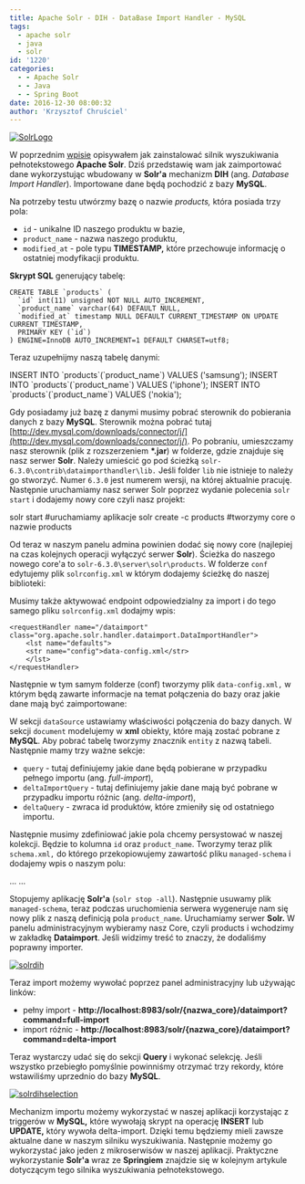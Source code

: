 ```yaml
---
title: Apache Solr - DIH - DataBase Import Handler - MySQL
tags:
  - apache solr
  - java
  - solr
id: '1220'
categories:
  - - Apache Solr
  - - Java
  - - Spring Boot
date: 2016-12-30 08:00:32
author: 'Krzysztof Chruściel'
---
```


[![SolrLogo](http://codecouple.pl/wp-content/uploads/2016/11/Solr_Logo_on_white-300x152.png)](http://codecouple.pl/wp-content/uploads/2016/11/Solr_Logo_on_white-300x152.png)

W poprzednim [wpisie](http://codecouple.pl/2016/12/09/apache-solr-wyszukiwanie-pelnotekstowe/) opisywałem jak zainstalować silnik wyszukiwania pełnotekstowego **Apache Solr**. Dziś przedstawię wam jak zaimportować dane wykorzystując wbudowany w **Solr'a** mechanizm **DIH** (ang. _Database Import Handler_). Importowane dane będą pochodzić z bazy **MySQL**.
<!-- more -->
Na potrzeby testu utwórzmy bazę o nazwie _products,_ która posiada trzy pola:

*   `id` - unikalne ID naszego produktu w bazie,
*   `product_name` - nazwa naszego produktu,
*   `modified_at` - pole typu **TIMESTAMP,** które przechowuje informację o ostatniej modyfikacji produktu.

**Skrypt SQL** generujący tabelę:

```
CREATE TABLE `products` (
  `id` int(11) unsigned NOT NULL AUTO_INCREMENT,
  `product_name` varchar(64) DEFAULT NULL,
  `modified_at` timestamp NULL DEFAULT CURRENT_TIMESTAMP ON UPDATE CURRENT_TIMESTAMP,
  PRIMARY KEY (`id`)
) ENGINE=InnoDB AUTO_INCREMENT=1 DEFAULT CHARSET=utf8;
```

Teraz uzupełnijmy naszą tabelę danymi:

INSERT INTO \`products\`(\`product\_name\`) VALUES ('samsung');
INSERT INTO \`products\`(\`product\_name\`) VALUES ('iphone');
INSERT INTO \`products\`(\`product\_name\`) VALUES ('nokia');

Gdy posiadamy już bazę z danymi musimy pobrać sterownik do pobierania danych z bazy **MySQL**. Sterownik można pobrać tutaj [http://dev.mysql.com/downloads/connector/j/](http://dev.mysql.com/downloads/connector/j/). Po pobraniu, umieszczamy nasz sterownik (plik z rozszerzeniem **\*.jar**) w folderze, gdzie znajduje się nasz serwer **Solr**. Należy umieścić go pod ścieżką `solr-6.3.0\contrib\dataimporthandler\lib.` Jeśli folder `lib` nie istnieje to należy go stworzyć. Numer `6.3.0` jest numerem wersji, na której aktualnie pracuję. Następnie uruchamiamy nasz serwer Solr poprzez wydanie polecenia `solr start` i dodajemy nowy core czyli nasz projekt:

solr start #uruchamiamy aplikacje
solr create -c products #tworzymy core o nazwie products

Od teraz w naszym panelu admina powinien dodać się nowy core (najlepiej na czas kolejnych operacji wyłączyć serwer **Solr**). Ścieżka do naszego nowego core'a to `solr-6.3.0\server\solr\products`. W folderze `conf` edytujemy plik `solrconfig.xml` w którym dodajemy ścieżkę do naszej biblioteki:

<lib dir="${solr.install.dir:../../../..}/contrib/dataimporthandler/lib" regex=".\*\\.jar" />
<lib dir="${solr.install.dir:../../../..}/dist/" regex="solr-dataimporthandler-.\*\\.jar" />

Musimy także aktywować endpoint odpowiedzialny za import i do tego samego pliku `solrconfig.xml` dodajmy wpis:

```
<requestHandler name="/dataimport" class="org.apache.solr.handler.dataimport.DataImportHandler">
    <lst name="defaults">
    <str name="config">data-config.xml</str>
    </lst>
</requestHandler>
```

Następnie w tym samym folderze (conf) tworzymy plik `data-config.xml,` w którym będą zawarte informacje na temat połączenia do bazy oraz jakie dane mają być zaimportowane:

<dataConfig>
<dataSource type="JdbcDataSource"
        driver="com.mysql.jdbc.Driver"
        url="jdbc:mysql://localhost:3306/nazwa\_bazy"
        user="root"
        password="root"/>
<document>
<entity name="products"
        pk="id"
        query="select id, product\_name from products"
        deltaImportQuery="SELECT id, product\_name from products WHERE id='${dih.delta.id}'"
        deltaQuery="SELECT id FROM products `WHERE` `modified_at >` `'${dih.last_index_time}'"`\>
<field column="id" name="id"/>
<field column="product\_name" name="product\_name"/>
</entity>
</document>
</dataConfig>

W sekcji `dataSource` ustawiamy właściwości połączenia do bazy danych. W sekcji `document` modelujemy w **xml** obiekty, które mają zostać pobrane z **MySQL**. Aby pobrać tabelę tworzymy znacznik `entity` z nazwą tabeli. Następnie mamy trzy ważne sekcje:

*   `query` - tutaj definiujemy jakie dane będą pobierane w przypadku pełnego importu (ang. _full-import_),
*   `deltaImportQuery` - tutaj definiujemy jakie dane mają być pobrane w przypadku importu różnic (ang. _delta-import_),
*   `deltaQuery` - zwraca id produktów, które zmieniły się od ostatniego importu.

Następnie musimy zdefiniować jakie pola chcemy persystować w naszej kolekcji. Będzie to kolumna `id` oraz `product_name`. Tworzymy teraz plik `schema.xml,` do którego przekopiowujemy zawartość pliku `managed-schema` i dodajemy wpis o naszym polu:

...
<field name="product\_name" type="text\_general" indexed="true" stored="true"/>
...

Stopujemy aplikację **Solr'a** (`solr stop -all`). Następnie usuwamy plik `managed-schema`, teraz podczas uruchomienia serwera wygeneruje nam się nowy plik z naszą definicją pola `product_name`. Uruchamiamy serwer **Solr.** W panelu administracyjnym wybieramy nasz Core, czyli products i wchodzimy w zakładkę **Dataimport**. Jeśli widzimy treść to znaczy, że dodaliśmy poprawny importer.

[![solrdih](http://codecouple.pl/wp-content/uploads/2016/12/solrDIH.png)](http://codecouple.pl/wp-content/uploads/2016/12/solrDIH.png)

Teraz import możemy wywołać poprzez panel administracyjny lub używając linków:

*   pełny import - **http://localhost:8983/solr/{nazwa\_core}/dataimport?command=full-import**
*   import różnic - **http://localhost:8983/solr/{nazwa\_core}/dataimport?command=delta-import**

Teraz wystarczy udać się do sekcji **Query** i wykonać selekcję. Jeśli wszystko przebiegło pomyślnie powinniśmy otrzymać trzy rekordy, które wstawiliśmy uprzednio do bazy **MySQL**.

[![solrdihselection](http://codecouple.pl/wp-content/uploads/2016/12/solrDIHSelection.png)](http://codecouple.pl/wp-content/uploads/2016/12/solrDIHSelection.png)

Mechanizm importu możemy wykorzystać w naszej aplikacji korzystając z triggerów w **MySQL,** które wywołają skrypt na operację **INSERT** lub **UPDATE,** który wywoła delta-import. Dzięki temu będziemy mieli zawsze aktualne dane w naszym silniku wyszukiwania. Następnie możemy go wykorzystać jako jeden z mikroserwisów w naszej aplikacji. Praktyczne wykorzystanie **Solr'a** wraz ze **Springiem** znajdzie się w kolejnym artykule dotyczącym tego silnika wyszukiwania pełnotekstowego.